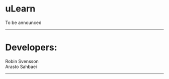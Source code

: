# uLearn
To be announced

____________________
# Developers:                 
Robin Svensson      
Arasto Sahbaei      
____________________
